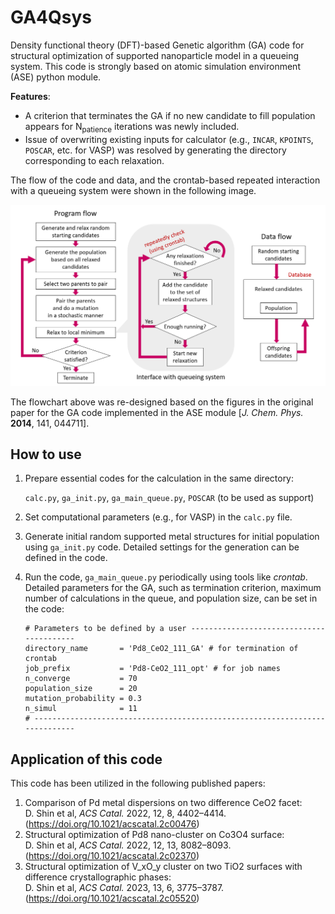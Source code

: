 # GA4Qsys
Density functional theory (DFT)-based Genetic algorithm (GA) code for structural optimization of supported nanoparticle model in a queueing system. This code is strongly based on atomic simulation environment (ASE) python module. 

**Features**:

- A criterion that terminates the GA if no new candidate to fill population appears for N<sub>patience</sub>  iterations was newly included.
- Issue of overwriting existing inputs for calculator (e.g., `INCAR`, `KPOINTS`, `POSCAR`, etc. for VASP) was resolved by generating the directory corresponding to each relaxation.

The flow of the code and data, and the crontab-based repeated interaction with a queueing system were shown in the following image.

<img src="imgs/flowchart.png" alt="flowchart"  />  

The flowchart above was re-designed based on the figures in the original paper for the GA code implemented in the ASE module [*J. Chem. Phys.* **2014**, 141, 044711].

## How to use

1. Prepare essential codes for the calculation in the same directory:   

   `calc.py`, `ga_init.py`, `ga_main_queue.py`, `POSCAR` (to be used as support) 

2. Set computational parameters (e.g., for VASP) in the `calc.py` file.

3. Generate initial random supported metal structures for initial population using `ga_init.py` code. Detailed settings for the generation can be defined in the code.

4. Run the code, `ga_main_queue.py` periodically using tools like *crontab*. Detailed parameters for the GA, such as termination criterion, maximum number of calculations in the queue, and population size, can be set in the code: 
   ```
   # Parameters to be defined by a user -----------------------------------------
   directory_name       = 'Pd8_CeO2_111_GA' # for termination of crontab
   job_prefix           = 'Pd8-CeO2_111_opt' # for job names
   n_converge           = 70
   population_size      = 20
   mutation_probability = 0.3
   n_simul              = 11
   # ----------------------------------------------------------------------------
   ```

## Application of this code

This code has been utilized in the following published papers:
1. Comparison of Pd metal dispersions on two difference CeO2 facet:  
   D. Shin et al, *ACS Catal.* 2022, 12, 8, 4402–4414. (https://doi.org/10.1021/acscatal.2c00476)
2. Structural optimization of Pd8 nano-cluster on Co3O4 surface:  
   D. Shin et al, *ACS Catal.* 2022, 12, 13, 8082–8093. (https://doi.org/10.1021/acscatal.2c02370)
5. Structural optimization of V_xO_y cluster on two TiO2 surfaces with difference crystallographic phases:  
   D. Shin et al, *ACS Catal.* 2023, 13, 6, 3775–3787. (https://doi.org/10.1021/acscatal.2c05520)

